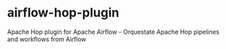 # airflow-hop-plugin

Apache Hop plugin for Apache Airflow - Orquestate Apache Hop pipelines and workflows from Airflow
